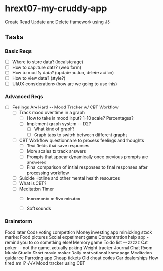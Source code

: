 # hrext07-my-cruddy-app
Create Read Update and Delete framework using JS


## Tasks

### Basic Reqs
- [ ] Where to store data? (localstorage)
- [ ] How to caputure data? (web form)
- [ ] How to modify data? (update action, delete action)
- [ ] How to view data? (style?)
- [ ] UI/UX considerations (how are we going to use this)

### Advanced Reqs
- [ ] Feelings Are Hard -- Mood Tracker w/ CBT Workflow
    - [ ]  Track mood over time in a graph
        - [ ]  How to take in mood input? 1-10 scale?  Percentages?
        - [ ]  Implement graph system -- D2?
            - [ ] What kind of graph?
            - [ ] Graph tabs to switch between different graphs
    - [ ]  CBT Workflow questionnaire to process feelings and thoughts
        - [ ]  Text fields that save responses
        - [ ]  More scales to track answers
        - [ ]  Prompts that appear dynamically once previous prompts are answered
        - [ ]  Final comparison of initial responses to final responses after processing workflow
    - [ ]  Suicide Hotline and other mental health resources
    - [ ]  What is CBT?
    - [ ]  Meditation Timer
        - [ ]  Increments of five minutes
        - [ ]  Soft sounds


### Brainstorm

Food rater 
Code voting compettion
Money investing app mimicking stock market
Food pictures
Social experiment game
Concentration help app - remind you to do something else!
Memory game
To do list -- zzzzz
Cat poker -- not the game, actually poking
Weight tracker
Journal
Chat Room
Music Studio
Short movie maker
Daily motivational homepage
Meditation guidance
Parroting app
Cheap tickets
Old cheat codes
Car dealerships
How tired am I?
√√√ Mood tracker using CBT

